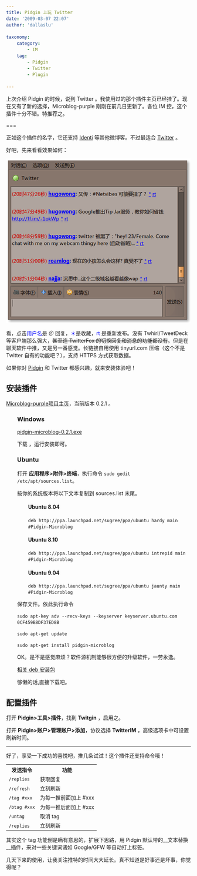 ```yaml
---
title: Pidgin 上玩 Twitter
date: '2009-03-07 22:07'
author: 'dallaslu'

taxonomy:
    category:
        - IM
    tag:
        - Pidgin
        - Twitter
        - Plugin

---
```

上次介绍 Pidgin 的时候，说到 Twitter 。我使用过的那个插件主页已经挂了。现在又有了新的选择，Microblog-purple 刚刚在前几日更新了。各位 IM 控，这个插件十分不错。特推荐之。

===

正如这个插件的名字，它还支持 <a href="http://identi.ca/" target="_blank">Identi</a> 等其他微博客。不过最适合 [Twitter](https://twitter.com/dallaslu) 。

好吧，先来看看效果如何：

![Twitter](twitter.png)

看，点击<span style="color: #0000ff;">用户名</span>是 ＠ 回复，<span style="color: #0000ff;">＊</span>是收藏，<span style="color: #0000ff;">rt</span> 是重新发布。没有 Twhirl/TweetDeck 等客户端那么强大，<span style="text-decoration: line-through;">甚至连 TwitterFox 的切换回复和消息的功能都没有</span>。但是在聊天软件中推，又是另一番感觉。长链接自用使用 tinyurl.com 压缩（这个不是 Twitter 自有的功能吧？），支持 HTTPS 方式获取数据。

如果你对 <a href="https://dallas.lu/kiss-the-sexy-pidgin/" title="玩转Pidgin">Pidgin</a> 和 Twitter 都感兴趣，就来安装体验吧！

## 安装插件

<a href="http://code.google.com/p/microblog-purple/downloads/list" target="_blank">Microblog-purple项目主页</a>，当前版本 0.2.1 。

<h3 style="padding-left: 30px;">Windows</h3>

<div class="download" style="margin-left: 30px;">
<a href="http://microblog-purple.googlecode.com/files/pidgin-microblog-0.2.1.exe" target="_blank">pidgin-microblog-0.2.1.exe</a>

下载 ，运行安装即可。

</div>

<h3 style="padding-left: 30px;">Ubuntu</h3>

<p style="padding-left: 30px;">打开 <strong>应用程序>附件>终端</strong>，执行命令 <code>sudo gedit /etc/apt/sources.list</code>。</p>

<p style="padding-left: 30px;">按你的系统版本将以下文本复制到 sources.list 末尾。</p>

<h4 style="padding-left: 60px;">Ubuntu 8.04</h4>

<p style="padding-left: 60px;"><code>deb http://ppa.launchpad.net/sugree/ppa/ubuntu hardy main #Pidgin-Microblog</code></p>

<h4 style="padding-left: 60px;">Ubuntu 8.10</h4>

<p style="padding-left: 60px;"><code>deb http://ppa.launchpad.net/sugree/ppa/ubuntu intrepid main #Pidgin-Microblog</code></p>

<h4 style="padding-left: 60px;">Ubuntu 9.04</h4>

<p style="padding-left: 60px;"><code>deb http://ppa.launchpad.net/sugree/ppa/ubuntu jaunty main #Pidgin-Microblog</code></p>

<p style="padding-left: 30px;">保存文件。依此执行命令</p>

<p style="padding-left: 30px;"><code>sudo apt-key adv --recv-keys --keyserver keyserver.ubuntu.com 0CF459B8DF37ED8B</code></p>

<p style="padding-left: 30px;"><code>sudo apt-get update</code></p>

<p style="padding-left: 30px;"><code>sudo apt-get install pidgin-microblog</code></p>

<p style="padding-left: 30px;">OK。是不是感觉麻烦？软件源机制能够很方便的升级软件，一劳永逸。</p>

<div class="download file-deb" style="margin-left: 30px;">
<a href="http://ppa.launchpad.net/sugree/ppa/ubuntu/pool/main/m/mbpurple/" target="_blank">相关 deb 安装包</a>

够懒的话,直接下载吧。

</div>

## 配置插件

打开 __Pidgin>工具>插件__，找到 __Twitgin__ ，启用之。

打开 __Pidgin>账户>管理账户>添加__，协议选择 __TwitterIM__ ，高级选项卡中可设置刷新时间。

-----------------------------------

好了，享受一下成功的喜悦吧，推几条试试！这个插件还支持命令哦！

<table>
<tbody>
<tr>
<th>发送指令</th>
<th>功能</th>
</tr>
<tr>
<td><code>/replies</code></td>
<td>获取回复</td>
</tr>
<tr>
<td><code>/refresh</code></td>
<td>立刻刷新</td>
</tr>
<tr>
<td><code>/tag #xxx</code></td>
<td>为每一推前面加上 #xxx</td>
</tr>
<tr>
<td><code>/btag #xxx</code></td>
<td>为每一推后面加上 #xxx</td>
</tr>
<tr>
<td><code>/untag</code></td>
<td>取消 tag</td>
</tr>
<tr>
<td><code>/replies</code></td>
<td>立刻刷新</td>
</tr>
</tbody>
</table>

其实这个 tag 功能倒是瞒有意思的，扩展下思路，用 Pidgin 默认带的__文本替换__插件，来对一些关键词诸如 Google/GFW 等自动打上标签。

几天下来的使用，让我关注推特的时间大大延长。真不知道是好事还是坏事，你觉得呢？
